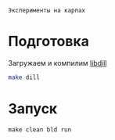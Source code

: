     Эксперименты на карпах

# Подготовка

Загружаем и компилим [libdill](http://libdill.org/)

```bash
make dill
```

# Запуск

```
make clean bld run
```